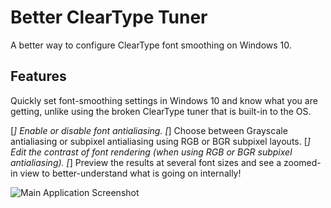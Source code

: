 # Better ClearType Tuner
A better way to configure ClearType font smoothing on Windows 10.

## Features

Quickly set font-smoothing settings in Windows 10 and know what you are getting, unlike using the broken ClearType tuner that is built-in to the OS.

[*] Enable or disable font antialiasing.
[*] Choose between Grayscale antialiasing or subpixel antialiasing using RGB or BGR subpixel layouts.
[*] Edit the contrast of font rendering (when using RGB or BGR subpixel antialiasing).
[*] Preview the results at several font sizes and see a zoomed-in view to better-understand what is going on internally!

![Main Application Screenshot](https://i.imgur.com/s2z8M46.png)
